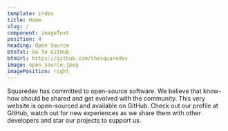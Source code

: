 ```yaml
---
template: index
title: Home
slug: /
component: imageText
position: 4
heading: Open Source
btnTxt: Go To GitHub
btnUrl: https://github.com/thesquaredev
image: open_source.jpeg
imagePosition: right
---
```


Squaredev has committed to open-source software. We believe that know-how should be shared 
and get evolved with the community. This very website is open-sourced and available on GitHub.
Check out our profile at GitHub, watch out for new experiences as we share them with other 
developers and star our projects to support us.
